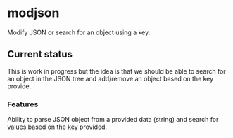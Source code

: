 # modjson
Modify JSON or search for an object using a key.

## Current status
This is work in progress but the idea is that we should be able to search for an object in the JSON tree and add/remove an object based on the key provide.

### Features
Ability to parse JSON object from a provided data (string) and search for values based on the key provided.
